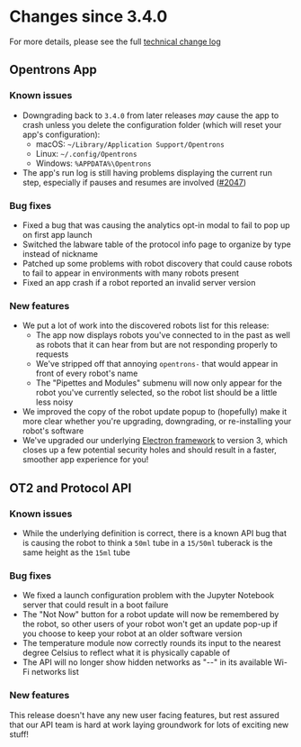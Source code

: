# Changes since 3.4.0

For more details, please see the full [technical change log][changelog]

[changelog]: https://github.com/Opentrons/opentrons/blob/edge/CHANGELOG.md

<!-- start:@opentrons/app -->
## Opentrons App

### Known issues

- Downgrading back to `3.4.0` from later releases _may_ cause the app to crash unless you delete the configuration folder (which will reset your app's configuration):
    - macOS: `~/Library/Application Support/Opentrons`
    - Linux: `~/.config/Opentrons`
    - Windows: `%APPDATA%\Opentrons`
- The app's run log is still having problems displaying the current run step, especially if pauses and resumes are involved ([#2047][2047])

[2047]: https://github.com/Opentrons/opentrons/issues/2047

### Bug fixes

- Fixed a bug that was causing the analytics opt-in modal to fail to pop up on first app launch
- Switched the labware table of the protocol info page to organize by type instead of nickname
- Patched up some problems with robot discovery that could cause robots to fail to appear in environments with many robots present
- Fixed an app crash if a robot reported an invalid server version

### New features

- We put a lot of work into the discovered robots list for this release:
    - The app now displays robots you've connected to in the past as well as robots that it can hear from but are not responding properly to requests
    - We've stripped off that annoying `opentrons-` that would appear in front of every robot's name
    - The "Pipettes and Modules" submenu will now only appear for the robot you've currently selected, so the robot list should be a little less noisy
- We improved the copy of the robot update popup to (hopefully) make it more clear whether you're upgrading, downgrading, or re-installing your robot's software
- We've upgraded our underlying [Electron framework][electron] to version 3, which closes up a few potential security holes and should result in a faster, smoother app experience for you!

[electron]: https://electronjs.org/

<!-- end:@opentrons/app -->


<!-- start:@opentrons/api -->
## OT2 and Protocol API

### Known issues

- While the underlying definition is correct, there is a known API bug that is causing the robot to think a `50ml` tube in a `15/50ml` tuberack is the same height as the `15ml` tube

### Bug fixes

- We fixed a launch configuration problem with the Jupyter Notebook server that could result in a boot failure
- The "Not Now" button for a robot update will now be remembered by the robot, so other users of your robot won't get an update pop-up if you choose to keep your robot at an older software version
- The temperature module now correctly rounds its input to the nearest degree Celsius to reflect what it is physically capable of
- The API will no longer show hidden networks as "--" in its available Wi-Fi networks list

### New features

This release doesn't have any new user facing features, but rest assured that our API team is hard at work laying groundwork for lots of exciting new stuff!

<!-- end:@opentrons/api -->
